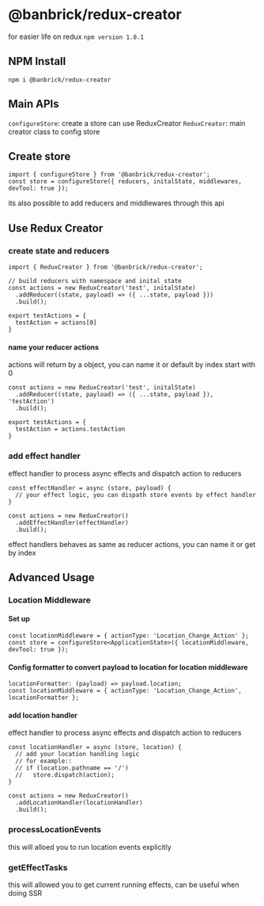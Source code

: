 # @banbrick/redux-creator
for easier life on redux ``npm version 1.0.1``

## NPM Install
```npm i @banbrick/redux-creator```

## Main APIs
``configureStore``: create a store can use ReduxCreator
``ReduxCreator``: main creator class to config store

## Create store
```
import { configureStore } from '@banbrick/redux-creator';
const store = configureStore({ reducers, initalState, middlewares, devTool: true });
```
its also possible to add reducers and middlewares through this api
  

## Use Redux Creator

### create state and reducers
```
import { ReduxCreator } from '@banbrick/redux-creator';

// build reducers with namespace and inital state
const actions = new ReduxCreator('test', initalState)
  .addReducer((state, payload) => ({ ...state, payload }))
  .build();

export testActions = {
  testAction = actions[0]
}
```

#### name your reducer actions
actions will return by a object, you can name it or default by index start with 0

```
const actions = new ReduxCreator('test', initalState)
  .addReducer((state, payload) => ({ ...state, payload }), 'testAction')
  .build();

export testActions = {
  testAction = actions.testAction
}
```

### add effect handler
effect handler to process async effects and dispatch action to reducers

```
const effectHandler = async (store, payload) {
  // your effect logic, you can dispath store events by effect handler
}

const actions = new ReduxCreator()
  .addEffectHandler(effectHandler)
  .build();

```

effect handlers behaves as same as reducer actions, you can name it or get by index 
  
  
## Advanced Usage

### Location Middleware

#### Set up
```
const locationMiddleware = { actionType: 'Location_Change_Action' };
const store = configureStore<ApplicationState>({ locationMiddleware, devTool: true });
```

#### Config formatter to convert payload to location for location middleware
```
locationFormatter: (payload) => payload.location;
const locationMiddleware = { actionType: 'Location_Change_Action', locationFormatter };
```

#### add location handler
effect handler to process async effects and dispatch action to reducers

```
const locationHandler = async (store, location) {
  // add your location handling logic
  // for example::
  // if (location.pathname == '/')
  //   store.dispatch(action);
}

const actions = new ReduxCreator()
  .addLocationHandler(locationHandler)
  .build();

```

### processLocationEvents
this will alloed you to run location events explicitly

### getEffectTasks
this will allowed you to get current running effects, can be useful when doing SSR

